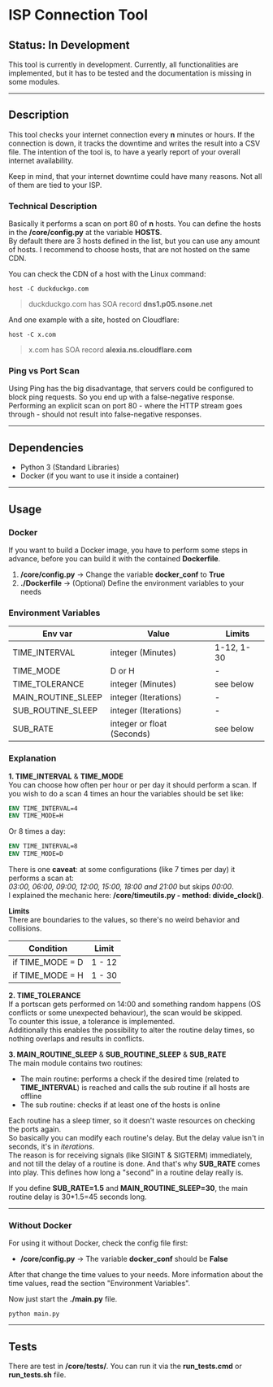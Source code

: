 # ISP Connection Tool
## Status: In Development  

This tool is currently in development. Currently, all functionalities are implemented, 
but it has to be tested and the documentation is missing in some modules.

---
## Description
This tool checks your internet connection every **n** minutes or hours. 
If the connection is down, it tracks the downtime and writes the result into a CSV file.
The intention of the tool is, to have a yearly report of your overall internet availability.  

Keep in mind, that your internet downtime could have many reasons. Not all of them are tied to your ISP.

### Technical Description
Basically it performs a scan on port 80 of **n** hosts.
You can define the hosts in the **/core/config.py** at the variable **HOSTS**.  
By default there are 3 hosts defined in the list, but you can use any amount of hosts.
I recommend to choose hosts, that are not hosted on the same CDN.  

You can check the CDN of a host with the Linux command:
```commandline
host -C duckduckgo.com
```
> duckduckgo.com has SOA record **dns1.p05.nsone.net**

And one example with a site, hosted on Cloudflare:
```commandline
host -C x.com
```
> x.com has SOA record **alexia.ns.cloudflare.com**

### Ping vs Port Scan

Using Ping has the big disadvantage, that servers could be configured to block ping requests.
So you end up with a false-negative response.  
Performing an explicit scan on port 80 - where the HTTP stream goes through - should not result into
false-negative responses.

---

## Dependencies
- Python 3 (Standard Libraries)
- Docker (if you want to use it inside a container)

---
## Usage
### Docker
If you want to build a Docker image, you have to perform some steps in advance, before you can build it with the
contained **Dockerfile**.  

1. **/core/config.py** -> Change the variable **docker_conf** to **True**
2. **./Dockerfile** -> (Optional) Define the environment variables to your needs

### Environment Variables

| Env var            | Value                      | Limits     |
|--------------------|----------------------------|------------|
| TIME_INTERVAL      | integer (Minutes)          | 1-12, 1-30 |
| TIME_MODE          | D or H                     | -          |
| TIME_TOLERANCE     | integer (Minutes)          | see below  |
| MAIN_ROUTINE_SLEEP | integer (Iterations)       | -          |
| SUB_ROUTINE_SLEEP  | integer (Iterations)       | -          |
| SUB_RATE           | integer or float (Seconds) | see below  |

### Explanation
**1. TIME_INTERVAL** & **TIME_MODE**  
You can choose how often per hour or per day it should perform a scan. 
If you wish to do a scan 4 times an hour the variables should be set like:
```dockerfile
ENV TIME_INTERVAL=4
ENV TIME_MODE=H
```
Or 8 times a day:
```dockerfile
ENV TIME_INTERVAL=8
ENV TIME_MODE=D
```

There is one **caveat**: at some configurations (like 7 times per day) it performs a scan at:  
*03:00, 06:00, 09:00, 12:00, 15:00, 18:00 and 21:00* but skips *00:00*.  
I explained the mechanic here: **/core/timeutils.py - method: divide_clock()**.  

**Limits**  
There are boundaries to the values, so there's no weird behavior and collisions.  

| Condition        | Limit  |
|------------------|--------|
| if TIME_MODE = D | 1 - 12 |
| if TIME_MODE = H | 1 - 30 |

**2. TIME_TOLERANCE**  
If a portscan gets performed on 14:00 and something random happens (OS conflicts or some unexpected behaviour),
the scan would be skipped.  
To counter this issue, a tolerance is implemented.  
Additionally this enables the possibility to alter the routine delay times, so nothing overlaps and results in conflicts.

**3. MAIN_ROUTINE_SLEEP** & **SUB_ROUTINE_SLEEP** & **SUB_RATE**  
The main module contains two routines:  
- The main routine: performs a check if the desired time (related to **TIME_INTERVAL**) is reached and
  calls the sub routine if all hosts are offline
- The sub routine: checks if at least one of the hosts is online

Each routine has a sleep timer, so it doesn't waste resources on checking the ports again.  
So basically you can modify each routine's delay. But the delay value isn't in seconds, it's in *iterations*.  
The reason is for receiving signals (like SIGINT & SIGTERM) immediately, and not till the delay of a routine is done.
And that's why **SUB_RATE** comes into play. This defines how long a "second" in a routine delay really is.  

If you define **SUB_RATE=1.5** and **MAIN_ROUTINE_SLEEP=30**, the main routine delay is 30*1.5=45 seconds long.

---
### Without Docker
For using it without Docker, check the config file first:
- **/core/config.py** -> The variable **docker_conf** should be **False**

After that change the time values to your needs. More information about the time values, 
read the section "Environment Variables".

Now just start the **./main.py** file.
```commandline
python main.py
```

---
## Tests
There are test in **/core/tests/**. You can run it via the **run_tests.cmd** or **run_tests.sh** file.
